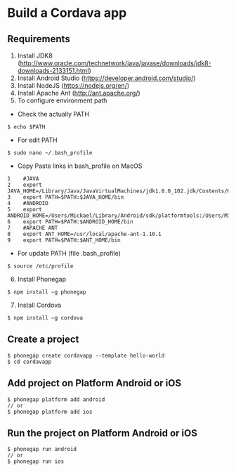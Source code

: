 # Build a Cordava app

## Requirements
1. Install JDK8 (http://www.oracle.com/technetwork/java/javase/downloads/jdk8-downloads-2133151.html)
2. Install Android Studio (https://developer.android.com/studio/)
3. Install NodeJS (https://nodejs.org/en/)
4. Install Apache Ant (http://ant.apache.org/)
5. To configure environment path

- Check the actually PATH
````
$ echo $PATH
````

- For edit PATH
````
$ sudo nano ~/.bash_profile
````

- Copy Paste links in bash_profile on MacOS
````
1    #JAVA
2    export JAVA_HOME=/Library/Java/JavaVirtualMachines/jdk1.8.0_102.jdk/Contents/Home
3    export PATH=$PATH:$JAVA_HOME/bin
4    #ANDROID
5    export ANDROID_HOME=/Users/Mickael/Library/Android/sdk/platformtools:/Users/Mickael/Library/Android/sdk/tools
6    export PATH=$PATH:$ANDROID_HOME/bin
7    #APACHE ANT
8    export ANT_HOME=/usr/local/apache-ant-1.10.1
9    export PATH=$PATH:$ANT_HOME/bin
````

- For update PATH (file .bash_profile)
````
$ source /etc/profile
````

6. Install Phonegap
````
$ npm install –g phonegap
````

7. Install Cordova
````
$ npm install –g cordova
````

## Create a project
````
$ phonegap create cordavapp --template hello-world
$ cd cordavapp
````

## Add project on Platform Android or iOS
```
$ phonegap platform add android
// or
$ phonegap platform add ios
```

## Run the project on Platform Android or iOS
```
$ phonegap run android
// or
$ phonegap run ios
```

